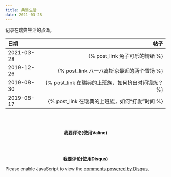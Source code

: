 ```yaml
---
title: 典滴生活
date: 2021-03-28
---
```

记录在瑞典生活的点滴。


| 日期 | 帖子 |
| :------ | ------: |
| 2021-03-28 | {% post_link 兔子可乐的情绪 %} |
| 2019-12-26 | {% post_link 八一八离斯京最近的两个雪场 %} |
| 2019-08-30 | {% post_link 在瑞典的上班族，如何挤出时间锻炼？ %} |
| 2019-08-17 | {% post_link 在瑞典的上班族，如何“打发”时间 %} |

<br/><br/>

**<center>我要评论(使用Valine)</center>**
<script src='//unpkg.com/valine/dist/Valine.min.js'></script>
<div id="vcomments"></div>
<script>
    new Valine({
        el: '#vcomments',
        appId: 'grU7XIKPtRS7nTbfXw8AA5fF-gzGzoHsz',
        appKey: 'bTUquNUVAFQq4eRqG4aRMdb4'
    })
</script>

<br/><br/>
**<center>我要评论(使用Disqus)</center>**
<div id="disqus_thread"></div>
<script>
    /**
    *  RECOMMENDED CONFIGURATION VARIABLES: EDIT AND UNCOMMENT THE SECTION BELOW TO INSERT DYNAMIC VALUES FROM YOUR PLATFORM OR CMS.
    *  LEARN WHY DEFINING THESE VARIABLES IS IMPORTANT: https://disqus.com/admin/universalcode/#configuration-variables    */
	var disqus_config = function () {
		this.page.url = 'https://zhouhaijun.com/点滴生活';  // Replace PAGE_URL with your page's canonical URL variable
		this.page.identifier = '/点滴生活'; // Replace PAGE_IDENTIFIER with your page's unique identifier variable
    };
	
    (function() { // DON'T EDIT BELOW THIS LINE
    var d = document, s = d.createElement('script');
    s.src = 'https://zhouhaijun-com.disqus.com/embed.js';
    s.setAttribute('data-timestamp', +new Date());
    (d.head || d.body).appendChild(s);
    })();
</script>
<noscript>Please enable JavaScript to view the <a href="https://disqus.com/?ref_noscript">comments powered by Disqus.</a></noscript>

